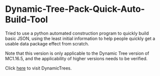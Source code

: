# Dynamic-Tree-Pack-Quick-Auto-Build-Tool
 Tried to use a python automated construction program to quickly build basic JSON, using the least initial information to help people quickly get a usable data package effect from scratch. 

Note that this version is only applicable to the Dynamic Tree version of MC1.16.5, and the applicability of higher versions needs to be verified.

Click [here](https://github.com/DynamicTreesTeam/DynamicTrees) to visit DynamicTrees.